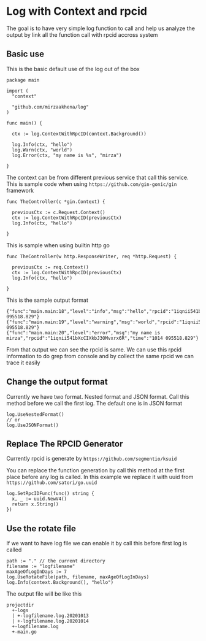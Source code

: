 # Log with Context and rpcid

The goal is to have very simple log function to call and help us analyze the output by link all the function call with rpcid accross system

## Basic use
This is the basic default use of the log out of the box
```
package main

import (
  "context"

  "github.com/mirzaakhena/log"
)

func main() {

  ctx := log.ContextWithRpcID(context.Background())

  log.Info(ctx, "hello")
  log.Warn(ctx, "world")
  log.Error(ctx, "my name is %s", "mirza")

}
```

The context can be from different previous service that call this service. This is sample code when using `https://github.com/gin-gonic/gin` framework

```
func TheController(c *gin.Context) {

  previousCtx := c.Request.Context()
  ctx := log.ContextWithRpcID(previousCtx)
  log.Info(ctx, "hello")

}
```

This is sample when using builtin http go
```
func TheController(w http.ResponseWriter, req *http.Request) {

  previousCtx := req.Context()
  ctx := log.ContextWithRpcID(previousCtx)
  log.Info(ctx, "hello")

}
```

This is the sample output format
```
{"func":"main.main:18","level":"info","msg":"hello","rpcid":"1iqnii541bXcCIXkbJ3OMvxrx6R","time":"1014 095518.829"}
{"func":"main.main:19","level":"warning","msg":"world","rpcid":"1iqnii541bXcCIXkbJ3OMvxrx6R","time":"1014 095518.829"}
{"func":"main.main:20","level":"error","msg":"my name is mirza","rpcid":"1iqnii541bXcCIXkbJ3OMvxrx6R","time":"1014 095518.829"}
```
From that output we can see the rpcid is same. We can use this rpcid information to do grep from console and by collect the same rpcid we can trace it easily

## Change the output format
Currently we have two format. Nested format and JSON format. Call this method before we call the first log. The default one is in JSON format
```
log.UseNestedFormat()
// or
log.UseJSONFormat()
```

## Replace The RPCID Generator
Currently rpcid is generate by `https://github.com/segmentio/ksuid`

You can replace the function generation by call this method at the first place before any log is called. In this example we replace it with uuid from  `https://github.com/satori/go.uuid`

```
log.SetRpcIDFunc(func() string {
  x, _ := uuid.NewV4()
  return x.String()
})
```

## Use the rotate file 
If we want to have log file we can enable it by call this before first log is called
```
path := "." // the current directory
filename := "logfilename"
maxAgeOfLogInDays := 7
log.UseRotateFile(path, filename, maxAgeOfLogInDays)
log.Info(context.Background(), "hello")
```
The output file will be like this
```
projectdir
  +-logs
  | +-logfilename.log.20201013
  | +-logfilename.log.20201014
  +-logfilename.log
  +-main.go
```





